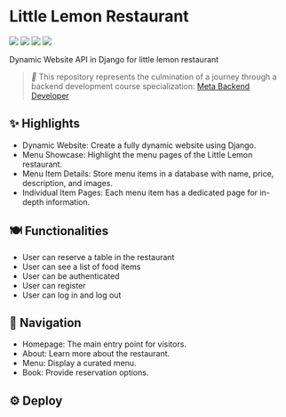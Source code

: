 # Little Lemon Restaurant

![](https://img.shields.io/badge/Code-Python-informational?style=flat&logo=python&logoColor=yellow&color=4b8bbe)
![](https://img.shields.io/badge/Framework-Django-informational?style=flat&logo=django&logoColor=white&color=092E20)
![](https://img.shields.io/badge/DataBase-SQLite-informational?style=flat&logo=sqlite&logoColor=white&color=07405E)
![](https://img.shields.io/badge/Lib-bootstrap-informational?style=flat&logo=bootstrap&logoColor=white&color=9933CC)

Dynamic Website API in Django for little lemon restaurant

> *📝* This repository represents the culmination of a journey through a backend development course specialization: 
[Meta Backend Developer](https://www.coursera.org/professional-certificates/meta-back-end-developer)


## ✨ Highlights

- Dynamic Website: Create a fully dynamic website using Django.
- Menu Showcase: Highlight the menu pages of the Little Lemon restaurant.
- Menu Item Details: Store menu items in a database with name, price, description, and images.
- Individual Item Pages: Each menu item has a dedicated page for in-depth information.

## 🍽️ Functionalities

- User can reserve a table in the restaurant
- User can see a list of food items
- User can be authenticated
- User can register
- User can log in and log out

## 🧭 Navigation

- Homepage: The main entry point for visitors.
- About: Learn more about the restaurant.
- Menu: Display a curated menu.
- Book: Provide reservation options.

## ⚙️ Deploy